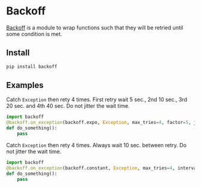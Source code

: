 # Backoff

[Backoff](https://github.com/litl/backoff) is a module to wrap functions such that
they will be retried until some condition is met.

## Install
```bash
pip install backoff
```

## Examples
Catch `Exception` then rety 4 times. First retry wait 5 sec., 2nd 10 sec., 3rd 20 sec. and 4th 40 sec.
Do not jitter the wait time.
```python
import backoff
@backoff.on_exception(backoff.expo, Exception, max_tries=4, factor=5, jitter=None)
def do_something():
    pass
```

Catch `Exception` then rety 4 times. Always wait 10 sec. between retry.
Do not jitter the wait time.
```python
import backoff
@backoff.on_exception(backoff.constant, Exception, max_tries=4, interval=10, jitter=None)
def do_something():
    pass
```
